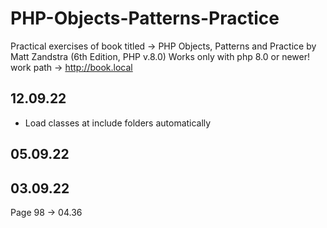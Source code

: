 # PHP-Objects-Patterns-Practice
 Practical exercises of book titled -> PHP Objects, Patterns and Practice by Matt Zandstra (6th Edition, PHP v.8.0)
Works only with php 8.0 or newer!
work path -> http://book.local

## 12.09.22
- Load classes at include folders automatically


## 05.09.22


## 03.09.22
Page 98 -> 04.36